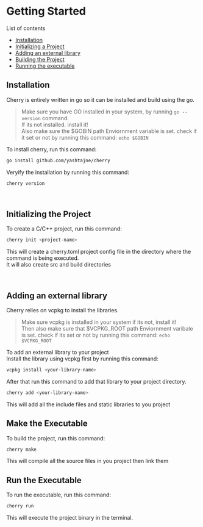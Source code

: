 # Getting Started

List of contents
* [Installation](#installation)
* [Initializing a Project](#initializing-the-project)
* [Adding an external library](#adding-an-external-library)
* [Building the Project]()
* [Running the executable]()

## Installation

Cherry is entirely written in go so it can be installed and build using the go.

> Make sure you have GO installed in your system, by running ``` go --version ``` command.<br>If its not installed. install it!<br>Also make sure the $GOBIN path Enviornment variable is set. check if it set or not by running this command: ``` echo $GOBIN ```

To install cherry, run this command:
```sh
go install github.com/yashtajne/cherry
```
Veryify the installation by running this command:
```sh
cherry version
```
<br>

## Initializing the Project

To create a C/C++ project, run this command:

```sh
cherry init <project-name>
```

This will create a cherry.toml project config file in the directory where the command is being executed.<br>It will also create src and build directories

<br>

## Adding an external library

Cherry relies on vcpkg to install the libraries.

> Make sure vcpkg is installed in your system if its not, install it!<br>Then also make sure that $VCPKG_ROOT path Enviornment varibale is set. check if its set or not by running this command: ``` echo $VCPKG_ROOT ```

To add an external library to your project<br>Install the library using vcpkg first by running this command:

```sh
vcpkg install <your-library-name>
```

After that run this command to add that library to your project directory.

```sh
cherry add <your-library-name>
```
This will add all the include files and static libraries to you project
<br>

## Make the Executable

To build the project, run this command:

```sh
cherry make
```
This will compile all the source files in you project then link them

## Run the Executable

To run the executable, run this command:

```sh
cherry run
```
This will execute the project binary in the terminal.